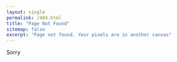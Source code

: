 ```yaml
---
layout: single
permalink: /404.html
title: "Page Not Found"
sitemap: false
excerpt: "Page not found. Your pixels are in another canvas"
---
```


Sorry
<script type="text/javascript">
  var GOOG_FIXURL_LANG = 'en';
  var GOOG_FIXURL_SITE = '{{ site.url }}'
</script>
<script type="text/javascript"
  src="//linkhelp.clients.google.com/tbproxy/lh/wm/fixurl.js">
</script>